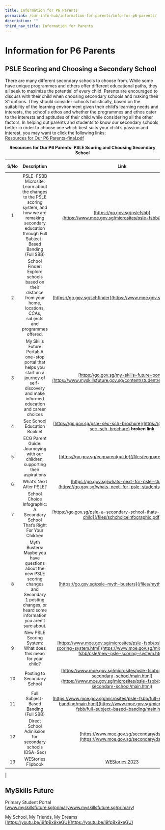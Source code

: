 ```yaml
---
title: Information for P6 Parents
permalink: /our-info-hub/information-for-parents/info-for-p6-parents/
description: ""
third_nav_title: Information for Parents
---
```

# Information for P6 Parents
## PSLE Scoring and Choosing a Secondary School

There are many different secondary schools to choose from. While some have unique programmes and others offer different educational paths, they all seek to maximize the potential of every child. Parents are encouraged to discuss with their child when choosing secondary schools and making their S1 options. They should consider schools holistically, based on the suitability of the learning environment given their child’s learning needs and interests, the school's ethos and whether the programmes and ethos cater to the interests and aptitudes of their child while considering all the other factors. In helping out parents and students to know our secondary schools better in order to choose one which best suits your child’s passion and interest, you may want to click the following links:<br>
[Resources for Our P6 Parents-final.pdf](/files/resourcesforp6parents.pdf)

<center><b>Resources for Our P6 Parents: PSLE Scoring and Choosing Secondary School</b></center>

| S/No | Description | Link | QR Code |
|:----:|:------------------------------------------------------------------------------------------------------------------------------------------------------------------:|:---------------------------------------------------------------------------------:|:-------:|
|   1  | PSLE-FSBB Microsite: Learn about the changes to the PSLE scoring system, and how we are remaking secondary education through Full Subject-Based Banding (Full SBB) | [https://go.gov.sg/pslefsbb](https://www.moe.gov.sg/microsites/psle-fsbb/index.html) | <img src="/images/qr1.png" style="width:85%"> |
|   2  | School Finder: Explore schools based on their distance from your home, locations, CCAs, subjects and programmes offered. | [https://go.gov.sg/schfinder](https://www.moe.gov.sg/schoolfinder) |<img src="/images/qr2.png" style="width:85%">|
|   3  | My Skills Future Portal: A one-stop portal that helps you start on a journey of self-discovery and make informed education and career choices | [https://go.gov.sg/my-skills-future-portal](https://www.myskillsfuture.gov.sg/content/student/en/primary.html) |<img src="/images/qr3.png" style="width:85%">|
|   4  | Sec School Education Booklet | [https://go.gov.sg/psle-sec-sch-brochure](https://go.gov.sg/psle-sec-sch-brochure) **broken link** |<img src="/images/qr4.png" style="width:85%">|
|   5  | ECG Parent Guide: Journeying with our children, supporting their aspirations | [https://go.gov.sg/ecgparentguide](/files/ecgparentguide.pdf) |<img src="/images/qr5.png" style="width:85%">|
|   6  | What’s Next After PSLE? | [https://go.gov.sg/whats-next-for-psle-students](https://go.gov.sg/whats-next-for-psle-students) **broken link** |<img src="/images/qr6.png" style="width:85%">|
|   7  | School Choice Infographic: A Secondary School That’s Right For Your Children | [https://go.gov.sg/psle-a-secondary-school-thats-right-for-your-child](/files/schchoiceinfographic.pdf) |<img src="/images/qr7.png" style="width:85%">|
|   8  | Myth Busters: Maybe you have questions about the new PSLE scoring changes and Secondary 1 posting changes, or heard some information you aren’t sure about.        | [https://go.gov.sg/psle-myth-busters](/files/mythbusters.pdf) |<img src="/images/qr8.png" style="width:85%">|
|   9  | New PSLE Scoring System: What does this mean for your child? | [https://www.moe.gov.sg/microsites/psle-fsbb/psle/new-psle-scoring-system.html](https://www.moe.gov.sg/microsites/psle-fsbb/psle/new-psle-scoring-system.html)     |<img src="/images/qr9.png" style="width:85%">|
|  10  | Posting to Secondary School | [https://www.moe.gov.sg/microsites/psle-fsbb/posting-to-secondary-school/main.html](https://www.moe.gov.sg/microsites/psle-fsbb/posting-to-secondary-school/main.html) |<img src="/images/qr10.png" style="width:85%">|
|  11  | Full Subject-Based Banding (Full SBB) | [https://www.moe.gov.sg/microsites/psle-fsbb/full-subject-based-banding/main.html](https://www.moe.gov.sg/microsites/psle-fsbb/full-subject-based-banding/main.html)  |<img src="/images/qr11.png" style="width:85%">|
|  12  | Direct School Admission for secondary schools (DSA-Sec) | [https://www.moe.gov.sg/secondary/dsa](https://www.moe.gov.sg/secondary/dsa) |<img src="/images/qr12.png" style="width:85%">|
|  13  | WEStories Flipbook | [WEStories 2023](https://online.fliphtml5.com/obrr/qkde/) | <img src="/images/qr13.png" style="width:85%"> |
|

## MySkills Future
Primary Student Portal<br>
[www.myskillsfuture.sg/primarywww.myskillsfuture.sg/primary)

My School, My Friends, My Dreams<br>
[https://youtu.be/i9fpBx9xeGU](https://youtu.be/i9fpBx9xeGU)